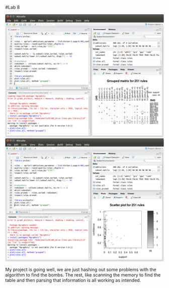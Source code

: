 #Lab 8

![Image](images/lab8scrn1.png)
![Image](images/lab8scrn2.png)

My project is going well, we are just hashing out some problems with the algorithm to find the bombs. The rest, like scanning the memory to find the table and then parsing that information is all working as intended.
